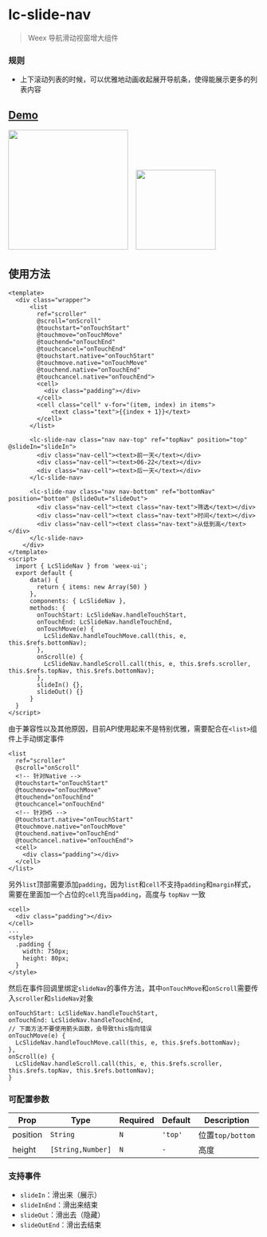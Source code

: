 # lc-slide-nav 

> Weex 导航滑动视窗增大组件

### 规则
- 上下滚动列表的时候，可以优雅地动画收起展开导航条，使得能展示更多的列表内容


## [Demo](<https://h5.m.taobao.com/trip/lc-slide-nav/index.html?_wx_tpl=https%3A%2F%2Fh5.m.taobao.com%2Ftrip%2Flc-slide-nav%2Fdemo%2Findex.native-min.js>)

<img src="https://gw.alipayobjects.com/zos/rmsportal/ERzwXExyQcqgmXzPxGgf.gif" width="240" />&nbsp;&nbsp;&nbsp;&nbsp;<img src="https://img.alicdn.com/tfs/TB1Cg02SFXXXXc3apXXXXXXXXXX-200-200.png" width="160" />

## 使用方法

```vue
<template>
  <div class="wrapper">
      <list
        ref="scroller"
        @scroll="onScroll"
        @touchstart="onTouchStart"
        @touchmove="onTouchMove"
        @touchend="onTouchEnd"
        @touchcancel="onTouchEnd"
        @touchstart.native="onTouchStart"
        @touchmove.native="onTouchMove"
        @touchend.native="onTouchEnd"
        @touchcancel.native="onTouchEnd">
        <cell>
          <div class="padding"></div>
        </cell>
        <cell class="cell" v-for="(item, index) in items">
            <text class="text">{{index + 1}}</text>
        </cell>
      </list>
  
      <lc-slide-nav class="nav nav-top" ref="topNav" position="top" @slideIn="slideIn">
        <div class="nav-cell"><text>前一天</text></div>
        <div class="nav-cell"><text>06-22</text></div>
        <div class="nav-cell"><text>后一天</text></div>
      </lc-slide-nav>
  
      <lc-slide-nav class="nav nav-bottom" ref="bottomNav" position="bottom" @slideOut="slideOut">
        <div class="nav-cell"><text class="nav-text">筛选</text></div>
        <div class="nav-cell"><text class="nav-text">时间</text></div>
        <div class="nav-cell"><text class="nav-text">从低到高</text></div>
      </lc-slide-nav>
    </div>
</template>
<script>
  import { LcSlideNav } from 'weex-ui';
  export default {
      data() {
        return { items: new Array(50) }
      },
      components: { LcSlideNav },
      methods: {
        onTouchStart: LcSlideNav.handleTouchStart,
        onTouchEnd: LcSlideNav.handleTouchEnd,
        onTouchMove(e) {
          LcSlideNav.handleTouchMove.call(this, e, this.$refs.bottomNav);
        },
        onScroll(e) {
          LcSlideNav.handleScroll.call(this, e, this.$refs.scroller, this.$refs.topNav, this.$refs.bottomNav);
        },
        slideIn() {},
        slideOut() {}
      }
  }
</script>
```

由于兼容性以及其他原因，目前API使用起来不是特别优雅，需要配合在`<list>`组件上手动绑定事件

```
<list
  ref="scroller"
  @scroll="onScroll"
  <!-- 针对Native -->
  @touchstart="onTouchStart"
  @touchmove="onTouchMove"
  @touchend="onTouchEnd"
  @touchcancel="onTouchEnd"
  <!-- 针对H5 -->
  @touchstart.native="onTouchStart"
  @touchmove.native="onTouchMove"
  @touchend.native="onTouchEnd"
  @touchcancel.native="onTouchEnd">
  <cell>
    <div class="padding"></div>
  </cell>
</list>
```

另外`list`顶部需要添加`padding`，因为`list`和`cell`不支持`padding`和`margin`样式，需要在里面加一个占位的`cell`充当`padding`，高度与 `topNav` 一致

```
<cell>
  <div class="padding"></div>
</cell>
...
<style>
  .padding {
    width: 750px;
    height: 80px;
  }
</style>
```

然后在事件回调里绑定`slideNav`的事件方法，其中`onTouchMove`和`onScroll`需要传入`scroller`和`slideNav`对象

```
onTouchStart: LcSlideNav.handleTouchStart,
onTouchEnd: LcSlideNav.handleTouchEnd,
// 下面方法不要使用箭头函数，会导致this指向错误
onTouchMove(e) {
  LcSlideNav.handleTouchMove.call(this, e, this.$refs.bottomNav);
},
onScroll(e) {
  LcSlideNav.handleScroll.call(this, e, this.$refs.scroller, this.$refs.topNav, this.$refs.bottomNav);
}
```

### 可配置参数

| Prop | Type | Required | Default | Description |
|-------------|------------|--------|-----|-----|
| position | `String` |`N`| `'top'` | 位置`top/bottom` |
| height | `[String,Number]` |`N`| `-` | 高度 |

### 支持事件

* `slideIn`：滑出来（展示）
* `slideInEnd`：滑出来结束
* `slideOut`：滑出去（隐藏）
* `slideOutEnd`：滑出去结束 

